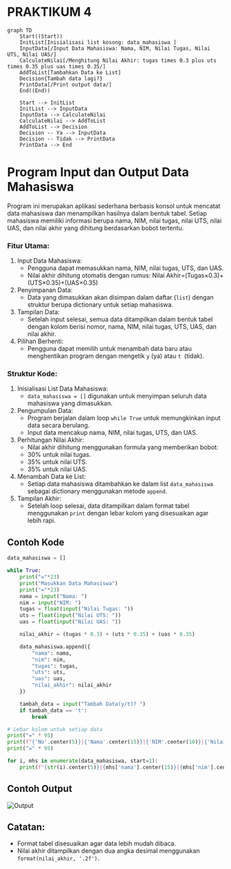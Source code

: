 # PRAKTIKUM 4


```mermaid
graph TD
    Start((Start))
    InitList[Inisialisasi list kosong: data_mahasiswa ]
    InputData[/Input Data Mahasiswa: Nama, NIM, Nilai Tugas, Nilai UTS, Nilai UAS/]
    CalculateNilai[/Menghitung Nilai Akhir: tugas times 0.3 plus uts times 0.35 plus uas times 0.35/]
    AddToList[Tambahkan Data ke List]
    Decision{Tambah data lagi?}
    PrintData[/Print output data/]
    End((End))

    Start --> InitList
    InitList --> InputData
    InputData --> CalculateNilai
    CalculateNilai --> AddToList
    AddToList --> Decision
    Decision -- Ya --> InputData
    Decision -- Tidak --> PrintData
    PrintData --> End
```

# Program Input dan Output Data Mahasiswa
Program ini merupakan aplikasi sederhana berbasis konsol untuk mencatat data mahasiswa dan menampilkan hasilnya dalam bentuk tabel. Setiap mahasiswa memiliki informasi berupa nama, NIM, nilai tugas, nilai UTS, nilai UAS, dan nilai akhir yang dihitung berdasarkan bobot tertentu.

### Fitur Utama:
1. Input Data Mahasiswa:
   - Pengguna dapat memasukkan nama, NIM, nilai tugas, UTS, dan UAS.
   - Nilai akhir dihitung otomatis dengan rumus:
                 Nilai Akhir=(Tugas×0.3)+(UTS×0.35)+(UAS×0.35)
2. Penyimpanan Data:
   - Data yang dimasukkan akan disimpan dalam daftar (```list```) dengan struktur berupa dictionary untuk setiap mahasiswa.
3. Tampilan Data:
   - Setelah input selesai, semua data ditampilkan dalam bentuk tabel dengan kolom berisi nomor, nama, NIM, nilai tugas, UTS, UAS, dan nilai akhir.
4. Pilihan Berhenti:
   - Pengguna dapat memilih untuk menambah data baru atau menghentikan program dengan mengetik ```y``` (ya) atau ```t ```(tidak).

### Struktur Kode:
1. Inisialisasi List Data Mahasiswa:
   - ```data_mahasiswa = []``` digunakan untuk menyimpan seluruh data mahasiswa yang dimasukkan.
2. Pengumpulan Data:
   - Program berjalan dalam loop ```while True``` untuk memungkinkan input data secara berulang.
   - Input data mencakup nama, NIM, nilai tugas, UTS, dan UAS.
3. Perhitungan Nilai Akhir:
   - Nilai akhir dihitung menggunakan formula yang memberikan bobot:
   - 30% untuk nilai tugas.
   - 35% untuk nilai UTS.
   - 35% untuk nilai UAS.
4. Menambah Data ke List:
   - Setiap data mahasiswa ditambahkan ke dalam list ```data_mahasiswa``` sebagai dictionary menggunakan metode ```append```.
5. Tampilan Akhir:
   - Setelah loop selesai, data ditampilkan dalam format tabel menggunakan ```print``` dengan lebar kolom yang disesuaikan agar lebih rapi.

## Contoh Kode
```python
data_mahasiswa = []

while True:
    print("="*23)
    print("Masukkan Data Mahasiswa")
    print("="*23)
    nama = input("Nama: ")
    nim = input("NIM: ")
    tugas = float(input("Nilai Tugas: "))
    uts = float(input("Nilai UTS: "))
    uas = float(input("Nilai UAS: "))

    nilai_akhir = (tugas * 0.3) + (uts * 0.35) + (uas * 0.35)

    data_mahasiswa.append({
        "nama": nama,
        "nim": nim,
        "tugas": tugas,
        "uts": uts,
        "uas": uas,
        "nilai_akhir": nilai_akhir
    })

    tambah_data = input("Tambah Data(y/t)? ")
    if tambah_data == 't':
        break

# Lebar kolom untuk setiap data
print("=" * 95)
print(f"{'No'.center(5)}|{'Nama'.center(15)}|{'NIM'.center(10)}|{'Nilai Tugas'.center(13)}|{'Nilai UTS'.center(10)}|{'Nilai UAS'.center(10)}|{'Nilai Akhir'.center(10)}")
print("=" * 95)

for i, mhs in enumerate(data_mahasiswa, start=1):
    print(f"{str(i).center(5)}|{mhs['nama'].center(15)}|{mhs['nim'].center(10)}|{str(mhs['tugas']).center(13)}|{str(mhs['uts']).center(10)}|{str(mhs['uas']).center(10)}|{format(mhs['nilai_akhir'], '.2f').center(10)}")

```

## Contoh Output

![Output](/sspemrohafi.png)

## Catatan: 
- Format tabel disesuaikan agar data lebih mudah dibaca.
- Nilai akhir ditampilkan dengan dua angka desimal menggunakan ```format(nilai_akhir, '.2f')```.
